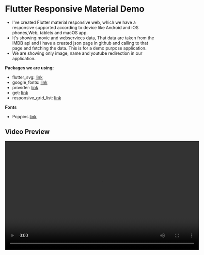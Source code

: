 # Flutter Responsive Material Demo
- I've created Flutter material responsive web, which we have a responsive supported according to device like Android and iOS phones,Web, tablets and macOS app.
- It's showing movie and webservices data, That data are taken from the IMDB api and i have a created json page in github and calling to that page and fetching the data. This is for a demo purpose application.
- We are showing only image, name and youtube redirection in our application.

**Packages we are using:**

- flutter_svg: [link](https://pub.dev/packages/flutter_svg)
- google_fonts: [link](https://pub.dev/packages/google_fonts)
- provider: [link](https://pub.dev/packages/provider)
- get: [link](https://pub.dev/packages/get)
- responsive_grid_list: [link](https://pub.dev/packages/responsive_grid_list)

**Fonts**

- Poppins [link](https://fonts.google.com/specimen/Poppins)

## Video Preview

<video width="640" height="360" controls>
  <source src="videos/your-video.mp4" type="video/mp4">
  Your browser does not support the video tag.
</video>
